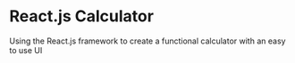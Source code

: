 # React.js Calculator

Using the React.js framework to create a functional calculator with an easy to use UI
